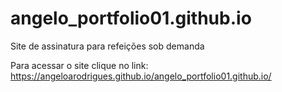 # angelo_portfolio01.github.io
Site de assinatura para refeições sob demanda

Para acessar o site clique no link: https://angeloarodrigues.github.io/angelo_portfolio01.github.io/

